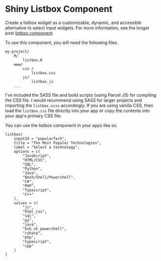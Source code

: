 # Shiny Listbox Component

Create a listbox widget as a customizable, dynamic, and accessible alternative to select input widgets. For more information, see the longer post [listbox component](https://davidruvolo51.github.io/shinytutorials/tutorials/listbox-component/).

To use this component, you will need the following files.

```
my-project/
    R/
        listbox.R
    www/
        css / 
            listbox.css
        js/
            listbox.js
    ...
```

I've included the SASS file and build scripts (using Parcel JS) for compiling the CSS file. I would recommend using SASS for larger projects and importing the `listbox.scss` accordingly. If you are using vanilla CSS, then load the `listbox.css` file directly into your app or copy the contents into your app's primary CSS file.

You can use the listbox component in your apps like so.

```
listbox(
    inputId = "popularTech",
    title = "The Most Popular Technologies",
    label = "Select a technology",
    options = c(
        "JavaScript",
        "HTML/CSS",
        "SQL",
        "Python",
        "Java",
        "Bash/Shell/Powershell",
        "C#",
        "PHP",
        "Typescript",
        "C++"
    ),
    values = c(
        "js",
        "html_css",
        "sql",
        "py",
        "java",
        "bsh_sh_powershell",
        "csharp",
        "php",
        "typescript",
        "cpp"
    )
)
```